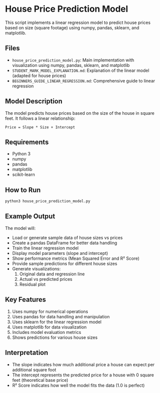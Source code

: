 # House Price Prediction Model

This script implements a linear regression model to predict house prices based on size (square footage) using numpy, pandas, sklearn, and matplotlib.

## Files

- `house_price_prediction_model.py`: Main implementation with visualization using numpy, pandas, sklearn, and matplotlib
- `STUDENT_MARK_MODEL_EXPLANATION.md`: Explanation of the linear model (adapted for house prices)
- `BEGINNERS_GUIDE_LINEAR_REGRESSION.md`: Comprehensive guide to linear regression

## Model Description

The model predicts house prices based on the size of the house in square feet. It follows a linear relationship:

`Price = Slope * Size + Intercept`

## Requirements

- Python 3
- numpy
- pandas
- matplotlib
- scikit-learn

## How to Run

```bash
python3 house_price_prediction_model.py
```

## Example Output

The model will:
- Load or generate sample data of house sizes vs prices
- Create a pandas DataFrame for better data handling
- Train the linear regression model
- Display model parameters (slope and intercept)
- Show performance metrics (Mean Squared Error and R² Score)
- Provide sample predictions for different house sizes
- Generate visualizations:
  1. Original data and regression line
  2. Actual vs predicted prices
  3. Residual plot

## Key Features

1. Uses numpy for numerical operations
2. Uses pandas for data handling and manipulation
3. Uses sklearn for the linear regression model
4. Uses matplotlib for data visualization
5. Includes model evaluation metrics
6. Shows predictions for various house sizes

## Interpretation

- The slope indicates how much additional price a house can expect per additional square foot
- The intercept represents the predicted price for a house with 0 square feet (theoretical base price)
- R² Score indicates how well the model fits the data (1.0 is perfect)